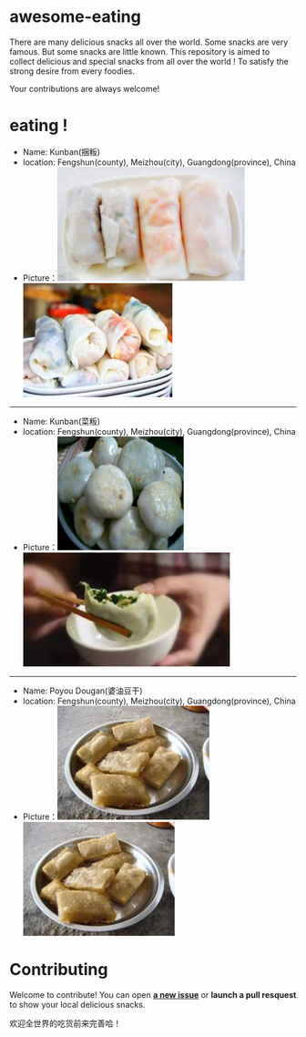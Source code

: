 # awesome-eating
There are many delicious snacks all over the world. Some snacks are very famous. But some snacks are little known. This repository is aimed to collect delicious and special snacks from all over the world ! To satisfy the strong desire from every foodies.

Your contributions are always welcome!

# eating !
- Name: Kunban(捆粄)
- location: Fengshun(county), Meizhou(city), Guangdong(province), China
- Picture：<img src="imgs/kunban.jpg" height="200"><img src="imgs/kunban2.jpg" height="200">

---
- Name: Kunban(菜粄)
- location: Fengshun(county), Meizhou(city), Guangdong(province), China
- Picture：<img src="imgs/caiban.jpg" height="200"><img src="imgs/caiban2.jpg" height="200">
  
---
- Name: Poyou Dougan(婆油豆干)
- location: Fengshun(county), Meizhou(city), Guangdong(province), China
- Picture：<img src="imgs/poyou-dougan.jpg" height="200"><img src="imgs/poyou-dougan.jpg" height="200">

# Contributing
Welcome to contribute! You can open [**a new issue**](https://github.com/jockerxlj/awesome-eating/issues/new) or **launch a pull resquest** to show your local delicious snacks.

欢迎全世界的吃货前来完善哈！
